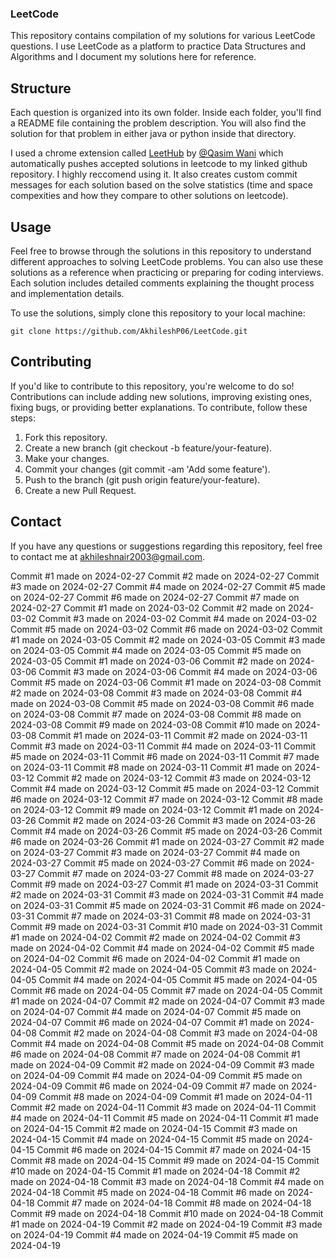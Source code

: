 
### LeetCode

This repository contains compilation of my solutions for various LeetCode questions. I use LeetCode as a platform to practice Data Structures and Algorithms  and I document my solutions here for reference.


## Structure
Each question is organized into its own folder. Inside each folder, you'll find a README file containing the problem description. You will also find the solution for that problem in either java or python inside that directory.

I used a chrome extension called [LeetHub](https://chromewebstore.google.com/detail/leethub/aciombdipochlnkbpcbgdpjffcfdbggi) by  [@Qasim Wani](https://github.com/QasimWani) which automatically pushes accepted solutions in leetcode to my linked github repository. I highly reccomend using it. It also creates custom commit messages for each solution based on the solve statistics (time and space compexities and how they compare to other solutions on leetcode).
## Usage

Feel free to browse through the solutions in this repository to understand different approaches to solving LeetCode problems. You can also use these solutions as a reference when practicing or preparing for coding interviews. Each solution includes detailed comments explaining the thought process and implementation details.

To use the solutions, simply clone this repository to your local machine:

```git clone https://github.com/AkhileshP06/LeetCode.git```

## Contributing

If you'd like to contribute to this repository, you're welcome to do so! Contributions can include adding new solutions, improving existing ones, fixing bugs, or providing better explanations. To contribute, follow these steps:

1. Fork this repository.
2. Create a new branch (git checkout -b feature/your-feature).
3. Make your changes.
4. Commit your changes (git commit -am 'Add some feature').
5. Push to the branch (git push origin feature/your-feature).
6. Create a new Pull Request.

## Contact
If you have any questions or suggestions regarding this repository, feel free to contact me at akhileshnair2003@gmail.com.

Commit #1 made on 2024-02-27
Commit #2 made on 2024-02-27
Commit #3 made on 2024-02-27
Commit #4 made on 2024-02-27
Commit #5 made on 2024-02-27
Commit #6 made on 2024-02-27
Commit #7 made on 2024-02-27
Commit #1 made on 2024-03-02
Commit #2 made on 2024-03-02
Commit #3 made on 2024-03-02
Commit #4 made on 2024-03-02
Commit #5 made on 2024-03-02
Commit #6 made on 2024-03-02
Commit #1 made on 2024-03-05
Commit #2 made on 2024-03-05
Commit #3 made on 2024-03-05
Commit #4 made on 2024-03-05
Commit #5 made on 2024-03-05
Commit #1 made on 2024-03-06
Commit #2 made on 2024-03-06
Commit #3 made on 2024-03-06
Commit #4 made on 2024-03-06
Commit #5 made on 2024-03-06
Commit #1 made on 2024-03-08
Commit #2 made on 2024-03-08
Commit #3 made on 2024-03-08
Commit #4 made on 2024-03-08
Commit #5 made on 2024-03-08
Commit #6 made on 2024-03-08
Commit #7 made on 2024-03-08
Commit #8 made on 2024-03-08
Commit #9 made on 2024-03-08
Commit #10 made on 2024-03-08
Commit #1 made on 2024-03-11
Commit #2 made on 2024-03-11
Commit #3 made on 2024-03-11
Commit #4 made on 2024-03-11
Commit #5 made on 2024-03-11
Commit #6 made on 2024-03-11
Commit #7 made on 2024-03-11
Commit #8 made on 2024-03-11
Commit #1 made on 2024-03-12
Commit #2 made on 2024-03-12
Commit #3 made on 2024-03-12
Commit #4 made on 2024-03-12
Commit #5 made on 2024-03-12
Commit #6 made on 2024-03-12
Commit #7 made on 2024-03-12
Commit #8 made on 2024-03-12
Commit #9 made on 2024-03-12
Commit #1 made on 2024-03-26
Commit #2 made on 2024-03-26
Commit #3 made on 2024-03-26
Commit #4 made on 2024-03-26
Commit #5 made on 2024-03-26
Commit #6 made on 2024-03-26
Commit #1 made on 2024-03-27
Commit #2 made on 2024-03-27
Commit #3 made on 2024-03-27
Commit #4 made on 2024-03-27
Commit #5 made on 2024-03-27
Commit #6 made on 2024-03-27
Commit #7 made on 2024-03-27
Commit #8 made on 2024-03-27
Commit #9 made on 2024-03-27
Commit #1 made on 2024-03-31
Commit #2 made on 2024-03-31
Commit #3 made on 2024-03-31
Commit #4 made on 2024-03-31
Commit #5 made on 2024-03-31
Commit #6 made on 2024-03-31
Commit #7 made on 2024-03-31
Commit #8 made on 2024-03-31
Commit #9 made on 2024-03-31
Commit #10 made on 2024-03-31
Commit #1 made on 2024-04-02
Commit #2 made on 2024-04-02
Commit #3 made on 2024-04-02
Commit #4 made on 2024-04-02
Commit #5 made on 2024-04-02
Commit #6 made on 2024-04-02
Commit #1 made on 2024-04-05
Commit #2 made on 2024-04-05
Commit #3 made on 2024-04-05
Commit #4 made on 2024-04-05
Commit #5 made on 2024-04-05
Commit #6 made on 2024-04-05
Commit #7 made on 2024-04-05
Commit #1 made on 2024-04-07
Commit #2 made on 2024-04-07
Commit #3 made on 2024-04-07
Commit #4 made on 2024-04-07
Commit #5 made on 2024-04-07
Commit #6 made on 2024-04-07
Commit #1 made on 2024-04-08
Commit #2 made on 2024-04-08
Commit #3 made on 2024-04-08
Commit #4 made on 2024-04-08
Commit #5 made on 2024-04-08
Commit #6 made on 2024-04-08
Commit #7 made on 2024-04-08
Commit #1 made on 2024-04-09
Commit #2 made on 2024-04-09
Commit #3 made on 2024-04-09
Commit #4 made on 2024-04-09
Commit #5 made on 2024-04-09
Commit #6 made on 2024-04-09
Commit #7 made on 2024-04-09
Commit #8 made on 2024-04-09
Commit #1 made on 2024-04-11
Commit #2 made on 2024-04-11
Commit #3 made on 2024-04-11
Commit #4 made on 2024-04-11
Commit #5 made on 2024-04-11
Commit #1 made on 2024-04-15
Commit #2 made on 2024-04-15
Commit #3 made on 2024-04-15
Commit #4 made on 2024-04-15
Commit #5 made on 2024-04-15
Commit #6 made on 2024-04-15
Commit #7 made on 2024-04-15
Commit #8 made on 2024-04-15
Commit #9 made on 2024-04-15
Commit #10 made on 2024-04-15
Commit #1 made on 2024-04-18
Commit #2 made on 2024-04-18
Commit #3 made on 2024-04-18
Commit #4 made on 2024-04-18
Commit #5 made on 2024-04-18
Commit #6 made on 2024-04-18
Commit #7 made on 2024-04-18
Commit #8 made on 2024-04-18
Commit #9 made on 2024-04-18
Commit #10 made on 2024-04-18
Commit #1 made on 2024-04-19
Commit #2 made on 2024-04-19
Commit #3 made on 2024-04-19
Commit #4 made on 2024-04-19
Commit #5 made on 2024-04-19